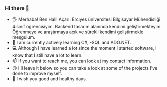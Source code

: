 ### Hi there 👋

- 🖐 Merhaba! Ben Halil Açarı. Erciyes üniversitesi Bilgisayar Mühendisliği 4.sınıf öğrencisiyim.
  Backend tasarım alanında kendimi geliştirmekteyim. Öğrenmeye ve araştırmaya açık ve sürekli kendimi geliştirmekle meşgulum.
- 🔭 I am currently actively learning C#, -SQL and ADO.NET.
- 💻 Although I have learned a lot since the moment I started software, I know that I still have a lot to learn.
- 📫 If you want to reach me, you can look at my contact information.
- 🙃 I'll leave it below so you can take a look at some of the projects I've done to improve myself.
- 🎈  I wish you good and healthy days.
